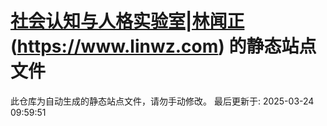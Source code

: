 # [社会认知与人格实验室|林闻正](https://www.linwz.com "社会认知与人格实验室|林闻正") (https://www.linwz.com) 的静态站点文件
此仓库为自动生成的静态站点文件，请勿手动修改。
最后更新于: 2025-03-24 09:59:51
